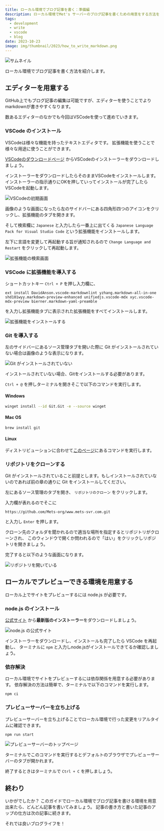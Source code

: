 ```yaml
---
title: ローカル環境でブログ記事を書く：準備編
description: ローカル環境でMet's サーバーのブログ記事を書くための用意をする方法を1から解説します。
tags:
  - development
  - write
  - vscode
  - blog
date: 2023-10-23
image: img/thumbnail/2023/how_to_write_markdown.png
---
```


![サムネイル](img/thumbnail.png)

ローカル環境でブログ記事を書く方法を紹介します。

<!-- 見出し -->

## エディターを用意する

GitHub上でもブログ記事の編集は可能ですが、エディターを使うことでよりmarkdownが書きやすくなります。

数あるエディターのなかでも今回はVSCodeを使って進めていきます。

### VSCode のインストール

VSCodeは様々な機能を持ったテキストエディタです。
拡張機能を使うことで様々な用途に使うことができます。

[VSCodeのダウンロードページ](https://code.visualstudio.com/download) からVSCodeのインストーラーをダウンロードしましょう。

インストーラーをダウンロードしたらそのままVSCodeをインストールします。
インストーラーの指示通りにOKを押していってインストールが完了したらVSCodeを起動します。

![VSCodeの初期画面](img/vscode_1.png)

画像のような画面になったら左のサイドバーにある四角形四つのアイコンをクリックし、拡張機能のタブを開きます。

そして検索欄に `Japanese` と入力したら一番上に出てくる `Japanese Language Pack for Visual Studio Code` という拡張機能をインストールします。

左下に言語を変更して再起動する旨が通知されるので `Change Language and Restart` をクリックして再起動します。

![拡張機能の検索画面](img/vscode_2.png)

### VSCode に拡張機能を導入する

ショートカットキー `Ctrl + P` を押し入力欄に、

```plain
ext install DavidAnson.vscode-markdownlint yzhang.markdown-all-in-one shd101wyy.markdown-preview-enhanced unifiedjs.vscode-mdx xyc.vscode-mdx-preview bierner.markdown-yaml-preamble
```

を入力し拡張機能タブに表示された拡張機能をすべてインストールします。

![拡張機能をインストールする](img/vscode_3.png)

### Git を導入する

左のサイドバーにあるソース管理タブを開いた際に Git がインストールされていない場合は画像のような表示になります。

![Git がインストールされていない](img/vscode_4.png)

インストールされていない場合、Gitをインストールする必要があります。

`Ctrl + @` を押しターミナルを開きそこで以下のコマンドを実行します。

#### Windows

```sh
winget install --id Git.Git -e --source winget
```

#### Mac OS

```sh
brew install git
```

#### Linux

ディストリビューションに合わせて[このページ](https://git-scm.com/download/linux)にあるコマンドを実行します。

### リポジトリをクローンする

Git がインストールされていること前提とします。もしインストールされていないのであれば前の章の通りに Git をインストールしてください。

左にあるソース管理のタブを開き、 `リポジトリのクローン` をクリックします。

入力欄が表れるのでそこに

```https
https://github.com/Mets-org/www.mets-svr.com.git
```

と入力し `Enter` を押します。

クローン先のフォルダを聞かれるので適当な場所を指定するとリポジトリがクローンされ、
このウィンドウで開くか問われるので「はい」をクリックしリポジトリを開きましょう。

完了すると以下のような画面になります。

![リポジトリを開いている](img/vscode_5.png)

## ローカルでプレビューできる環境を用意する

ローカル上でサイトをプレビューするには node.js が必要です。

### node.js のインストール

[公式サイト](https://nodejs.org/ja/download/current) から**最新版のインストーラー**をダウンロードしましょう。

![node.js の公式サイト](img/node_1.png)

インストーラーをダウンロードし、インストールも完了したら VSCode を再起動し、
ターミナルに `npm` と入力しnode.jsがインストールできてるか確認しましょう。

### 依存解決

ローカル環境でサイトをプレビューするには依存関係を用意する必要があります。
依存解決の方法は簡単で、ターミナルで以下のコマンドを実行します。

```sh
npm ci
```

### プレビューサーバーを立ち上げる

プレビューサーバーを立ち上げることでローカル環境で行った変更をリアルタイムに確認できます。

```sh
npm run start
```

![プレビューサーバーのトップページ](img/node_2.png)

ターミナルでこのコマンドを実行するとデフォルトのブラウザでプレビューサーバーのタブが開かれます。

終了するときはターミナルで `Ctrl + C` を押しましょう。

## 終わり

いかがでしたか？
このガイドでローカル環境でブログ記事を書ける環境を用意出来たら、どんどん記事を書いてみましょう。
記事の書き方と書いた記事のアップの仕方は次の記事に続きます。

それでは良いブログライフを！
